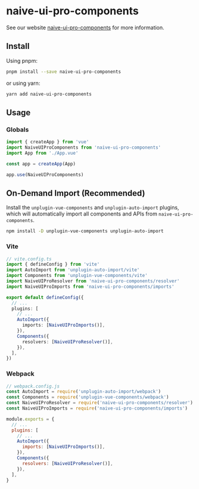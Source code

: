 # naive-ui-pro-components

See our website [naive-ui-pro-components](/https://naiveui-pro-components.vercel.app/) for more information.

## Install

Using pnpm:

```bash
pnpm install --save naive-ui-pro-components
```

or using yarn:

```bash
yarn add naive-ui-pro-components
```

## Usage

### Globals

```js
import { createApp } from 'vue'
import NaiveUIProComponents from 'naive-ui-pro-components'
import App from './App.vue'

const app = createApp(App)

app.use(NaiveUIProComponents)
```

## On-Demand Import (Recommended)

Install the `unplugin-vue-components` and `unplugin-auto-import` plugins, which will automatically import all components and APIs from `naive-ui-pro-components`.

```sh
npm install -D unplugin-vue-components unplugin-auto-import
```

### Vite

```ts
// vite.config.ts
import { defineConfig } from 'vite'
import AutoImport from 'unplugin-auto-import/vite'
import Components from 'unplugin-vue-components/vite'
import NaiveUIProResolver from 'naive-ui-pro-components/resolver'
import NaiveUIProImports from 'naive-ui-pro-components/imports'

export default defineConfig({
  // ...
  plugins: [
    // ...
    AutoImport({
      imports: [NaiveUIProImports()],
    }),
    Components({
      resolvers: [NaiveUIProResolver()],
    }),
  ],
})
```

### Webpack

```js
// webpack.config.js
const AutoImport = require('unplugin-auto-import/webpack')
const Components = require('unplugin-vue-components/webpack')
const NaiveUIProResolver = require('naive-ui-pro-components/resolver')
const NaiveUIProImports = require('naive-ui-pro-components/imports')

module.exports = {
  // ...
  plugins: [
    // ...
    AutoImport({
      imports: [NaiveUIProImports()],
    }),
    Components({
      resolvers: [NaiveUIProResolver()],
    }),
  ],
}
```